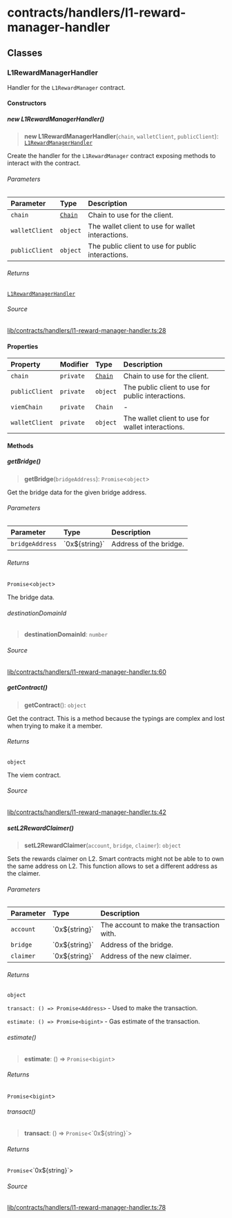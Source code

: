 # contracts/handlers/l1-reward-manager-handler

## Classes

### L1RewardManagerHandler

Handler for the `L1RewardManager` contract.

#### Constructors

##### new L1RewardManagerHandler()

> **new L1RewardManagerHandler**(`chain`, `walletClient`, `publicClient`): [`L1RewardManagerHandler`](l1-reward-manager-handler.md#l1rewardmanagerhandler)

Create the handler for the `L1RewardManager` contract exposing
methods to interact with the contract.

###### Parameters

| Parameter | Type | Description |
| :------ | :------ | :------ |
| `chain` | [`Chain`](../../chains/constants.md#chain) | Chain to use for the client. |
| `walletClient` | `object` | The wallet client to use for wallet interactions. |
| `publicClient` | `object` | The public client to use for public interactions. |

###### Returns

[`L1RewardManagerHandler`](l1-reward-manager-handler.md#l1rewardmanagerhandler)

###### Source

[lib/contracts/handlers/l1-reward-manager-handler.ts:28](https://github.com/PufferFinance/puffer-sdk/blob/fdee675745314d4bdd8ce8a62cebad3f5d73a957/lib/contracts/handlers/l1-reward-manager-handler.ts#L28)

#### Properties

| Property | Modifier | Type | Description |
| :------ | :------ | :------ | :------ |
| `chain` | `private` | [`Chain`](../../chains/constants.md#chain) | Chain to use for the client. |
| `publicClient` | `private` | `object` | The public client to use for public interactions. |
| `viemChain` | `private` | `Chain` | - |
| `walletClient` | `private` | `object` | The wallet client to use for wallet interactions. |

#### Methods

##### getBridge()

> **getBridge**(`bridgeAddress`): `Promise`\<`object`\>

Get the bridge data for the given bridge address.

###### Parameters

| Parameter | Type | Description |
| :------ | :------ | :------ |
| `bridgeAddress` | \`0x$\{string\}\` | Address of the bridge. |

###### Returns

`Promise`\<`object`\>

The bridge data.

###### destinationDomainId

> **destinationDomainId**: `number`

###### Source

[lib/contracts/handlers/l1-reward-manager-handler.ts:60](https://github.com/PufferFinance/puffer-sdk/blob/fdee675745314d4bdd8ce8a62cebad3f5d73a957/lib/contracts/handlers/l1-reward-manager-handler.ts#L60)

##### getContract()

> **getContract**(): `object`

Get the contract. This is a method because the typings are complex
and lost when trying to make it a member.

###### Returns

`object`

The viem contract.

###### Source

[lib/contracts/handlers/l1-reward-manager-handler.ts:42](https://github.com/PufferFinance/puffer-sdk/blob/fdee675745314d4bdd8ce8a62cebad3f5d73a957/lib/contracts/handlers/l1-reward-manager-handler.ts#L42)

##### setL2RewardClaimer()

> **setL2RewardClaimer**(`account`, `bridge`, `claimer`): `object`

Sets the rewards claimer on L2. Smart contracts might not be able
to to own the same address on L2. This function allows to set a
different address as the claimer.

###### Parameters

| Parameter | Type | Description |
| :------ | :------ | :------ |
| `account` | \`0x$\{string\}\` | The account to make the transaction with. |
| `bridge` | \`0x$\{string\}\` | Address of the bridge. |
| `claimer` | \`0x$\{string\}\` | Address of the new claimer. |

###### Returns

`object`

`transact: () => Promise<Address>` - Used to make the
transaction.

`estimate: () => Promise<bigint>` - Gas estimate of the
transaction.

###### estimate()

> **estimate**: () => `Promise`\<`bigint`\>

###### Returns

`Promise`\<`bigint`\>

###### transact()

> **transact**: () => `Promise`\<\`0x$\{string\}\`\>

###### Returns

`Promise`\<\`0x$\{string\}\`\>

###### Source

[lib/contracts/handlers/l1-reward-manager-handler.ts:78](https://github.com/PufferFinance/puffer-sdk/blob/fdee675745314d4bdd8ce8a62cebad3f5d73a957/lib/contracts/handlers/l1-reward-manager-handler.ts#L78)
